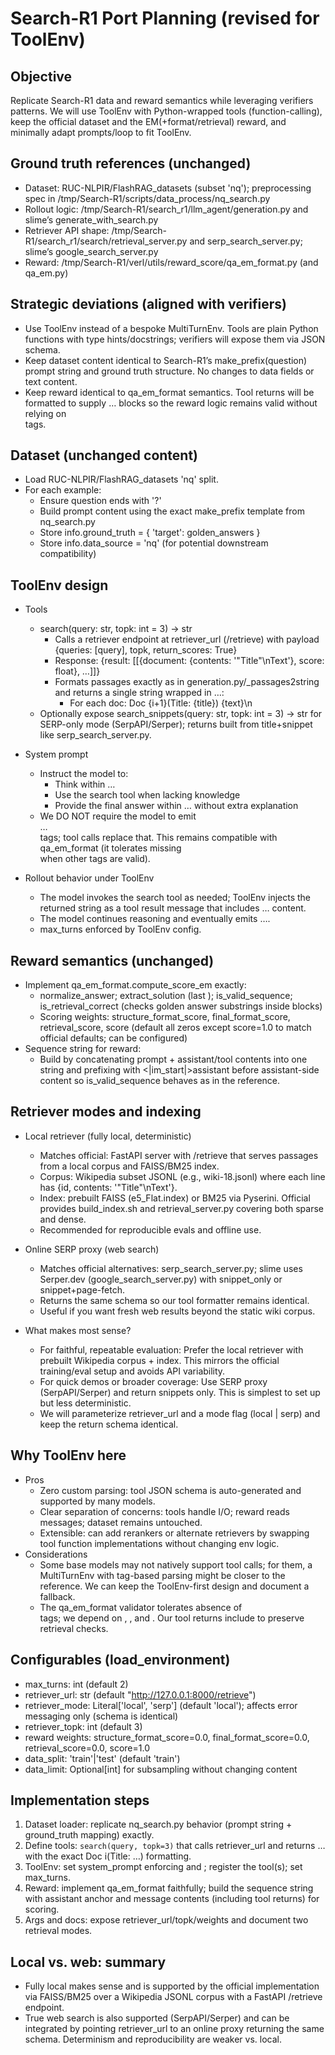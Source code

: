# Search-R1 Port Planning (revised for ToolEnv)

## Objective
Replicate Search-R1 data and reward semantics while leveraging verifiers patterns. We will use ToolEnv with Python-wrapped tools (function-calling), keep the official dataset and the EM(+format/retrieval) reward, and minimally adapt prompts/loop to fit ToolEnv.

## Ground truth references (unchanged)
- Dataset: RUC-NLPIR/FlashRAG_datasets (subset 'nq'); preprocessing spec in /tmp/Search-R1/scripts/data_process/nq_search.py
- Rollout logic: /tmp/Search-R1/search_r1/llm_agent/generation.py and slime’s generate_with_search.py
- Retriever API shape: /tmp/Search-R1/search_r1/search/retrieval_server.py and serp_search_server.py; slime’s google_search_server.py
- Reward: /tmp/Search-R1/verl/utils/reward_score/qa_em_format.py (and qa_em.py)

## Strategic deviations (aligned with verifiers)
- Use ToolEnv instead of a bespoke MultiTurnEnv. Tools are plain Python functions with type hints/docstrings; verifiers will expose them via JSON schema.
- Keep dataset content identical to Search-R1’s make_prefix(question) prompt string and ground truth structure. No changes to data fields or text content.
- Keep reward identical to qa_em_format semantics. Tool returns will be formatted to supply <information>…</information> blocks so the reward logic remains valid without relying on <search> tags.

## Dataset (unchanged content)
- Load RUC-NLPIR/FlashRAG_datasets 'nq' split.
- For each example:
  - Ensure question ends with '?'
  - Build prompt content using the exact make_prefix template from nq_search.py
  - Store info.ground_truth = { 'target': golden_answers }
  - Store info.data_source = 'nq' (for potential downstream compatibility)

## ToolEnv design
- Tools
  - search(query: str, topk: int = 3) -> str
    - Calls a retriever endpoint at retriever_url (/retrieve) with payload {queries: [query], topk, return_scores: True}
    - Response: {result: [[{document: {contents: '"Title"\nText'}, score: float}, …]]}
    - Formats passages exactly as in generation.py/_passages2string and returns a single string wrapped in <information>…</information>:
      - For each doc: Doc {i+1}(Title: {title}) {text}\n
  - Optionally expose search_snippets(query: str, topk: int = 3) -> str for SERP-only mode (SerpAPI/Serper); returns <information> built from title+snippet like serp_search_server.py.

- System prompt
  - Instruct the model to:
    - Think within <think>…</think>
    - Use the search tool when lacking knowledge
    - Provide the final answer within <answer>…</answer> without extra explanation
  - We DO NOT require the model to emit <search>…</search> tags; tool calls replace that. This remains compatible with qa_em_format (it tolerates missing <search> when other tags are valid).

- Rollout behavior under ToolEnv
  - The model invokes the search tool as needed; ToolEnv injects the returned string as a tool result message that includes <information>…</information> content.
  - The model continues reasoning and eventually emits <answer>…</answer>.
  - max_turns enforced by ToolEnv config.

## Reward semantics (unchanged)
- Implement qa_em_format.compute_score_em exactly:
  - normalize_answer; extract_solution (last <answer>); is_valid_sequence; is_retrieval_correct (checks golden answer substrings inside <information> blocks)
  - Scoring weights: structure_format_score, final_format_score, retrieval_score, score (default all zeros except score=1.0 to match official defaults; can be configured)
- Sequence string for reward:
  - Build by concatenating prompt + assistant/tool contents into one string and prefixing with <|im_start|>assistant before assistant-side content so is_valid_sequence behaves as in the reference.

## Retriever modes and indexing
- Local retriever (fully local, deterministic)
  - Matches official: FastAPI server with /retrieve that serves passages from a local corpus and FAISS/BM25 index.
  - Corpus: Wikipedia subset JSONL (e.g., wiki-18.jsonl) where each line has {id, contents: '"Title"\nText'}.
  - Index: prebuilt FAISS (e5_Flat.index) or BM25 via Pyserini. Official provides build_index.sh and retrieval_server.py covering both sparse and dense.
  - Recommended for reproducible evals and offline use.

- Online SERP proxy (web search)
  - Matches official alternatives: serp_search_server.py; slime uses Serper.dev (google_search_server.py) with snippet_only or snippet+page-fetch.
  - Returns the same schema so our tool formatter remains identical.
  - Useful if you want fresh web results beyond the static wiki corpus.

- What makes most sense?
  - For faithful, repeatable evaluation: Prefer the local retriever with prebuilt Wikipedia corpus + index. This mirrors the official training/eval setup and avoids API variability.
  - For quick demos or broader coverage: Use SERP proxy (SerpAPI/Serper) and return snippets only. This is simplest to set up but less deterministic.
  - We will parameterize retriever_url and a mode flag (local | serp) and keep the return schema identical.

## Why ToolEnv here
- Pros
  - Zero custom parsing: tool JSON schema is auto-generated and supported by many models.
  - Clear separation of concerns: tools handle I/O; reward reads messages; dataset remains untouched.
  - Extensible: can add rerankers or alternate retrievers by swapping tool function implementations without changing env logic.
- Considerations
  - Some base models may not natively support tool calls; for them, a MultiTurnEnv with tag-based parsing might be closer to the reference. We can keep the ToolEnv-first design and document a fallback.
  - The qa_em_format validator tolerates absence of <search> tags; we depend on <think>, <information>, and <answer>. Our tool returns include <information> to preserve retrieval checks.

## Configurables (load_environment)
- max_turns: int (default 2)
- retriever_url: str (default "http://127.0.0.1:8000/retrieve")
- retriever_mode: Literal['local', 'serp'] (default 'local'); affects error messaging only (schema is identical)
- retriever_topk: int (default 3)
- reward weights: structure_format_score=0.0, final_format_score=0.0, retrieval_score=0.0, score=1.0
- data_split: 'train'|'test' (default 'train')
- data_limit: Optional[int] for subsampling without changing content

## Implementation steps
1) Dataset loader: replicate nq_search.py behavior (prompt string + ground_truth mapping) exactly.
2) Define tools: `search(query, topk=3)` that calls retriever_url and returns <information>…</information> with the exact Doc i(Title: …) formatting.
3) ToolEnv: set system_prompt enforcing <think> and <answer>; register the tool(s); set max_turns.
4) Reward: implement qa_em_format faithfully; build the sequence string with assistant anchor and message contents (including tool returns) for scoring.
5) Args and docs: expose retriever_url/topk/weights and document two retrieval modes.

## Local vs. web: summary
- Fully local makes sense and is supported by the official implementation via FAISS/BM25 over a Wikipedia JSONL corpus with a FastAPI /retrieve endpoint.
- True web search is also supported (SerpAPI/Serper) and can be integrated by pointing retriever_url to an online proxy returning the same schema. Determinism and reproducibility are weaker vs. local.